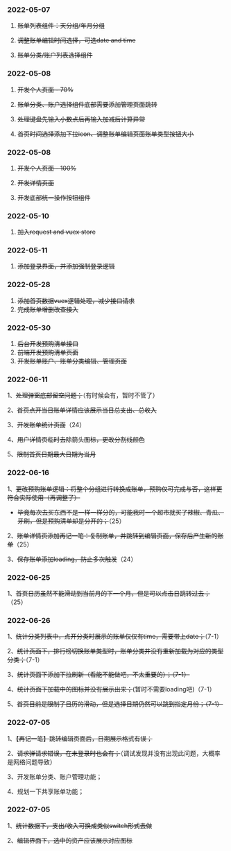 ### 2022-05-07

1. ~~账单列表组件：天分组/年月分组~~

2. ~~调整账单编辑时间选择，可选date and time~~

3. ~~账单分类/账户列表选择组件~~

### 2022-05-08

1. ~~开发个人页面 - 70%~~

2. ~~账单分类、账户选择组件底部需要添加管理页面跳转~~

3. ~~处理键盘先输入小数点后再输入加减后计算异常~~

4. ~~首页时间选择添加下拉icon、调整账单编辑页面账单类型按钮大小~~

### 2022-05-08

1. ~~开发个人页面 - 100%~~

2. ~~开发详情页面~~

3. ~~开发底部统一操作按钮组件~~

### 2022-05-10

1. ~~加入request and vuex store~~

### 2022-05-11

1. ~~添加登录界面，并添加强制登录逻辑~~

### 2022-05-28

1. ~~添加首页数据vuex逻辑处理，减少接口请求~~
2. ~~完成账单增删改查接入~~

### 2022-05-30

1. ~~后台开发预购清单接口~~
2. ~~前端开发预购清单页面~~
3. ~~开发账单账户、账单分类编辑、管理页面~~



### 2022-06-11

1、~~处理弹窗底部留空问题；~~（有时候会有，暂时不管了）

2、~~首页点开当日账单详情应该展示当日总支出、总收入~~

3、~~开发账单统计页面~~（24）

4、~~用户详情页临时去除箭头图标，更改分割线颜色~~

5、~~限制首页日期最大日期为当月~~



### 2022-06-16

1、~~更改预购账单逻辑：将整个分组进行转换成账单，预购仅可完成与否，这样更符合实际使用（再调整了）~~

- ~~毕竟每次去买东西不是一样一样分的，可能我时一个超市就买了辣椒、青瓜、牙刷，但是预购清单却是分开的；~~（25）

2、~~账单详情页添加再记一笔：复制账单，并跳转到编辑页面，保存后产生新的账单~~（25）

3、~~保存账单添加loading，防止多次触发~~（24）



### 2022-06-25

1、~~首页日历虽然不能滑动到当前月的下一个月，但是可以点击日跳转过去；~~（25）



### 2022-06-26

1、~~统计分类列表中，点开分类时展示的账单仅仅有time，需要带上date；~~（7-1）

2、~~统计页面下，排行榜切换账单类型时，账单分类并没有重新加载为对应的类型分类；~~（7-1）

3、~~统计页面下添加下拉刷新（看能不能做吧，不太重要的）；（7-1）~~

4、~~统计页面下加载中的图标并没有展示出来；~~(暂时不需要loading吧)（7-1）

5、~~首页目前是限制了日历的滑动，但是选择日期仍然可以跳到指定月份；（7-1）~~



### 2022-07-05

1、~~【再记一笔】跳转编辑页面后，日期展示格式有误；~~

2、~~请求弹请求错误，在未登录时也会有；~~（调试发现并没有出现此问题，大概率是网络问题导致）

3、开发账单分类、账户管理功能；

4、规划一下共享账单功能；



### 2022-07-05

1、~~统计数据下，支出/收入可换成类似switch形式去做~~

2、~~编辑界面下，选中的资产应该展示对应图标~~

